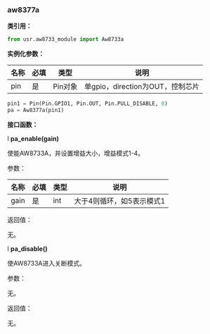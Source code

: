 ### aw8377a

**类引用：**

```python
from usr.aw8733_module import Aw8733a
```

**实例化参数：**

| 名称 | 必填 | 类型    | 说明                             |
| ---- | ---- | ------- | -------------------------------- |
| pin  | 是   | Pin对象 | 单gpio，direction为OUT，控制芯片 |

```python
pin1 = Pin(Pin.GPIO1, Pin.OUT, Pin.PULL_DISABLE, 0)
pa = Aw8377a(pin1)
```

**接口函数：**

l **pa_enable(gain)**

使能AW8733A，并设置增益大小，增益模式1-4。

参数：

| 名称 | 必填 | 类型 | 说明                      |
| ---- | ---- | ---- | ------------------------- |
| gain | 是   | int  | 大于4则循环，如5表示模式1 |

返回值：

无。

l **pa_disable()**

使AW8733A进入关断模式。

参数：

无。

返回值：

无。